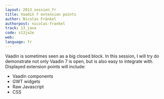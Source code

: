 ```yaml
---
layout: 2013_session_fr
title: Vaadin 7 extension points
author: Nicolas Fränkel
authorpost: nicolas-frankel
track: 13_java
code: s13ja2e
web: 
language: fr
---
```


Vaadin is sometimes seen as a big closed block. In this session, I will try do demonstrate not only Vaadin 7 is open, but is also easy to integrate with. Displayed extension points will include:
- Vaadin components
- GWT widgets
- Raw Javascript
- CSS
